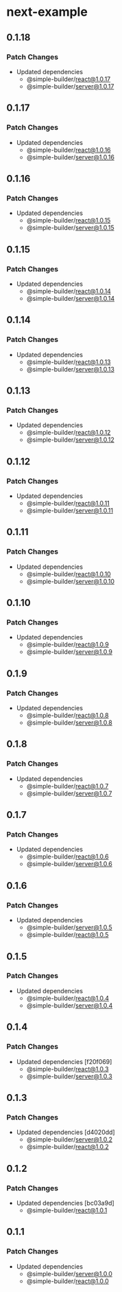 # next-example

## 0.1.18

### Patch Changes

- Updated dependencies
  - @simple-builder/react@1.0.17
  - @simple-builder/server@1.0.17

## 0.1.17

### Patch Changes

- Updated dependencies
  - @simple-builder/react@1.0.16
  - @simple-builder/server@1.0.16

## 0.1.16

### Patch Changes

- Updated dependencies
  - @simple-builder/react@1.0.15
  - @simple-builder/server@1.0.15

## 0.1.15

### Patch Changes

- Updated dependencies
  - @simple-builder/react@1.0.14
  - @simple-builder/server@1.0.14

## 0.1.14

### Patch Changes

- Updated dependencies
  - @simple-builder/react@1.0.13
  - @simple-builder/server@1.0.13

## 0.1.13

### Patch Changes

- Updated dependencies
  - @simple-builder/react@1.0.12
  - @simple-builder/server@1.0.12

## 0.1.12

### Patch Changes

- Updated dependencies
  - @simple-builder/react@1.0.11
  - @simple-builder/server@1.0.11

## 0.1.11

### Patch Changes

- Updated dependencies
  - @simple-builder/react@1.0.10
  - @simple-builder/server@1.0.10

## 0.1.10

### Patch Changes

- Updated dependencies
  - @simple-builder/react@1.0.9
  - @simple-builder/server@1.0.9

## 0.1.9

### Patch Changes

- Updated dependencies
  - @simple-builder/react@1.0.8
  - @simple-builder/server@1.0.8

## 0.1.8

### Patch Changes

- Updated dependencies
  - @simple-builder/react@1.0.7
  - @simple-builder/server@1.0.7

## 0.1.7

### Patch Changes

- Updated dependencies
  - @simple-builder/react@1.0.6
  - @simple-builder/server@1.0.6

## 0.1.6

### Patch Changes

- Updated dependencies
  - @simple-builder/server@1.0.5
  - @simple-builder/react@1.0.5

## 0.1.5

### Patch Changes

- Updated dependencies
  - @simple-builder/react@1.0.4
  - @simple-builder/server@1.0.4

## 0.1.4

### Patch Changes

- Updated dependencies [f20f069]
  - @simple-builder/react@1.0.3
  - @simple-builder/server@1.0.3

## 0.1.3

### Patch Changes

- Updated dependencies [d4020dd]
  - @simple-builder/server@1.0.2
  - @simple-builder/react@1.0.2

## 0.1.2

### Patch Changes

- Updated dependencies [bc03a9d]
  - @simple-builder/react@1.0.1

## 0.1.1

### Patch Changes

- Updated dependencies
  - @simple-builder/server@1.0.0
  - @simple-builder/react@1.0.0
